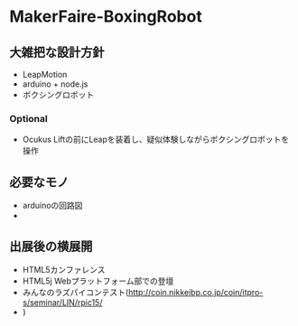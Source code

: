 MakerFaire-BoxingRobot
======================
## 大雑把な設計方針
- LeapMotion
- arduino + node.js
- ボクシングロボット

### Optional
- Ocukus Liftの前にLeapを装着し、疑似体験しながらボクシングロボットを操作


## 必要なモノ
- arduinoの回路図
- 

## 出展後の横展開
- HTML5カンファレンス
- HTML5j Webプラットフォーム部での登壇
- みんなのラズパイコンテスト(http://coin.nikkeibp.co.jp/coin/itpro-s/seminar/LIN/rpic15/
- )
